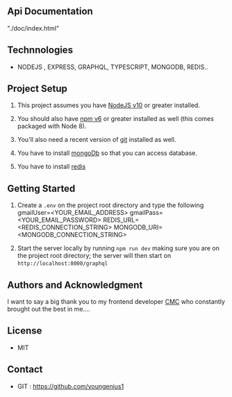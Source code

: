 ## Api Documentation

"./doc/index.html"

## Technnologies

- NODEJS , EXPRESS, GRAPHQL, TYPESCRIPT, MONGODB, REDIS..

## Project Setup

1. This project assumes you have [NodeJS v10](http://nodejs.org/) or greater installed.

2. You should also have [npm v6](https://www.npmjs.com/) or greater installed as well (this comes packaged
   with Node 8).

3. You'll also need a recent version of [git](https://git-scm.com/) installed
   as well.

4. You have to install [mongoDb](https://mongodb.com/) so that you can access database.

5. You have to install [redis](https://redis.io)

## Getting Started

1. Create a `.env` on the project root directory and type the following
   gmailUser=<YOUR_EMAIL_ADDRESS>
   gmailPass=<YOUR_EMAIL_PASSWORD>
   REDIS_URL=<REDIS_CONNECTION_STRING> <!-- omit if you have redis installed locally on your computer -->
   MONGODB_URI=<MONGODB_CONNECTION_STRING> <!-- omit if you have mongodb driver installed locally on your computer -->

2) Start the server locally by running `npm run dev` making sure you are on the project root directory; the server will then start on `http://localhost:8000/graphql`

## Authors and Acknowledgment

I want to say a big thank you to my frontend developer [CMC](https://github.com/cmcWebCode40) who constantly brought out the best in me....

## License

- MIT

## Contact

- GIT : https://github.com/youngenius1
